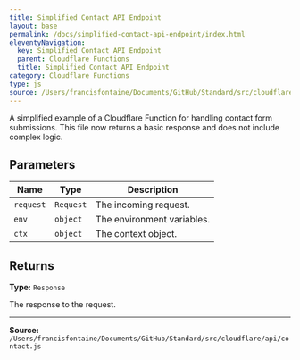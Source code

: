 ```yaml
---
title: Simplified Contact API Endpoint
layout: base
permalink: /docs/simplified-contact-api-endpoint/index.html
eleventyNavigation:
  key: Simplified Contact API Endpoint
  parent: Cloudflare Functions
  title: Simplified Contact API Endpoint
category: Cloudflare Functions
type: js
source: /Users/francisfontaine/Documents/GitHub/Standard/src/cloudflare/api/contact.js
---
```


A simplified example of a Cloudflare Function for handling contact form submissions.
This file now returns a basic response and does not include complex logic.

## Parameters

| Name | Type | Description |
|------|------|-------------|
| `request` | `Request` | The incoming request. |
| `env` | `object` | The environment variables. |
| `ctx` | `object` | The context object. |

## Returns

**Type:** `Response`

The response to the request.


---

**Source:** `/Users/francisfontaine/Documents/GitHub/Standard/src/cloudflare/api/contact.js`
